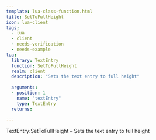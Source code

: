 ```yaml
---
template: lua-class-function.html
title: SetToFullHeight
icon: lua-client
tags:
  - lua
  - client
  - needs-verification
  - needs-example
lua:
  library: TextEntry
  function: SetToFullHeight
  realm: client
  description: "Sets the text entry to full height"
  
  arguments:
  - position: 1
    name: "textEntry"
    type: TextEntry
  returns:
    
---
```


<div class="lua__search__keywords">
TextEntry:SetToFullHeight &#x2013; Sets the text entry to full height
</div>
